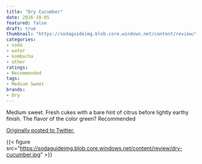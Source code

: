 ```yaml
---
title: "Dry Cucumber"
date: 2016-10-05
featured: false
draft: true
thumbnail: "https://sodaguideimg.blob.core.windows.net/content/review/thumbs/dry-cucumber.jpg"
categories:
- soda
- water
- kombucha
- other
ratings:
- Recommended
tags:
- Medium Sweet
brands:
- Dry
---
```


Medium sweet. Fresh cukes with a bare hint of citrus before lightly earthy finish. The flavor of the color green? Recommended

[Originally posted to Twitter.](https://twitter.com/Cavorter/status/783706772661997569)

{{< figure src="https://sodaguideimg.blob.core.windows.net/content/review/dry-cucumber.jpg" >}}

